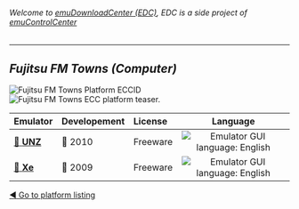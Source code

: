 ###### Welcome to [emuDownloadCenter (EDC)](https://github.com/PhoenixInteractiveNL/emuDownloadCenter/wiki/), EDC is a side project of [emuControlCenter](https://github.com/PhoenixInteractiveNL/emuControlCenter/wiki/)
***
## _Fujitsu FM Towns (Computer)_
![](https://raw.githubusercontent.com/wiki/PhoenixInteractiveNL/emuDownloadCenter/images_platform/ecc_fmtowns_cell.png "Fujitsu FM Towns Platform ECCID")
![](https://raw.githubusercontent.com/wiki/PhoenixInteractiveNL/emuDownloadCenter/images_platform/ecc_fmtowns_teaser.png "Fujitsu FM Towns ECC platform teaser.")

| Emulator | Developement | License | Language |
|:---------|:-------------|:--------|:--------:|
| [:file_folder: **UNZ**](https://github.com/PhoenixInteractiveNL/emuDownloadCenter/wiki/Emulator-unz#menu) | :red_circle: 2010 | Freeware | ![](https://raw.githubusercontent.com/wiki/PhoenixInteractiveNL/emuDownloadCenter/images_flags/icon_flag_EN_24.png "Emulator GUI language: English") |
| [:file_folder: **Xe**](https://github.com/PhoenixInteractiveNL/emuDownloadCenter/wiki/Emulator-xe#menu) | :red_circle: 2009 | Freeware | ![](https://raw.githubusercontent.com/wiki/PhoenixInteractiveNL/emuDownloadCenter/images_flags/icon_flag_EN_24.png "Emulator GUI language: English") |

[:arrow_backward: Go to platform listing](https://github.com/PhoenixInteractiveNL/emuDownloadCenter/wiki/EDC-Platform-List)
